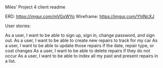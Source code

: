 Miles' Project 4 client readme

ERD: https://imgur.com/mVGxWYo
Wireframe: https://imgur.com/YhlNcXJ

User stories:

As a user, I want to be able to sign up, sign in, change password, and sign out.
As a user, I want to be able to create new repairs to track for my car
As a user, I want to be able to update those repairs if the date, repair type, or cost changes
As a user, I want to be able to delete repairs if they do not occur
As a user, I want to be able to index all my past and present repairs in a list.
